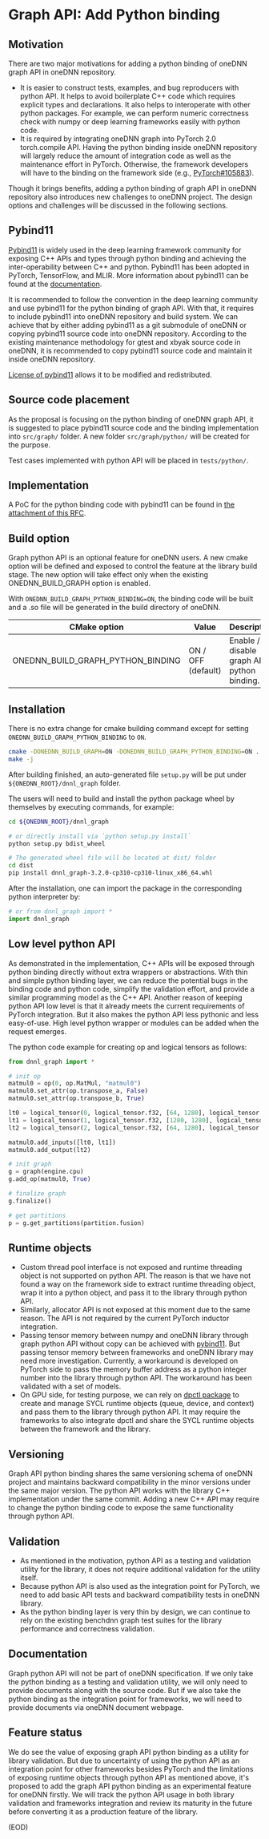 # Graph API: Add Python binding

## Motivation

There are two major motivations for adding a python binding of oneDNN graph API
in oneDNN repository.

- It is easier to construct tests, examples, and bug reproducers with python
  API. It helps to avoid boilerplate C++ code which requires explicit types and
  declarations. It also helps to interoperate with other python packages. For
  example, we can perform numeric correctness check with numpy or deep learning
  frameworks easily with python code.
- It is required by integrating oneDNN graph into PyTorch 2.0 torch.compile API.
  Having the python binding inside oneDNN repository will largely reduce the
  amount of integration code as well as the maintenance effort in PyTorch.
  Otherwise, the framework developers will have to the binding on the framework
  side (e.g., [PyTorch#105883](https://github.com/pytorch/pytorch/pull/105883)).

Though it brings benefits, adding a python binding of graph API in oneDNN
repository also introduces new challenges to oneDNN project. The design options
and challenges will be discussed in the following sections.

## Pybind11

[Pybind11](https://github.com/pybind/pybind11) is widely used in the deep
learning framework community for exposing C++ APIs and types through python
binding and achieving the inter-operability between C++ and python. Pybind11 has
been adopted in PyTorch, TensorFlow, and MLIR. More information about pybind11
can be found at the
[documentation](https://pybind11.readthedocs.io/en/stable/index.html).

It is recommended to follow the convention in the deep learning community and
use pybind11 for the python binding of graph API. With that, it requires to
include pybind11 into oneDNN repository and build system. We can achieve that by
either adding pybind11 as a git submodule of oneDNN or copying pybind11 source
code into oneDNN repository. According to the existing maintenance methodology
for gtest and xbyak source code in oneDNN, it is recommended to copy pybind11
source code and maintain it inside oneDNN repository.

[License of pybind11](https://github.com/pybind/pybind11/blob/master/LICENSE)
allows it to be modified and redistributed.

## Source code placement

As the proposal is focusing on the python binding of oneDNN graph API, it is
suggested to place pybind11 source code and the binding implementation into
`src/graph/` folder. A new folder `src/graph/python/` will be created for the
purpose.

Test cases implemented with python API will be placed in `tests/python/`.

## Implementation

A PoC for the python binding code with pybind11 can be found in [the attachment
of this RFC](./src/binding.cpp).

## Build option

Graph python API is an optional feature for oneDNN users. A new cmake option
will be defined and exposed to control the feature at the library build stage.
The new option will take effect only when the existing ONEDNN_BUILD_GRAPH option
is enabled.

With `ONEDNN_BUILD_GRAPH_PYTHON_BINDING=ON`, the binding code will be built and
a .so file will be generated in the build directory of oneDNN.

| CMake option                      | Value               | Description |
| ---                               | ---                 | ---         |
| ONEDNN_BUILD_GRAPH_PYTHON_BINDING | ON / OFF (default)  | Enable / disable graph API python binding. |

## Installation

There is no extra change for cmake building command except for setting
`ONEDNN_BUILD_GRAPH_PYTHON_BINDING` to `ON`.

```bash
cmake -DONEDNN_BUILD_GRAPH=ON -DONEDNN_BUILD_GRAPH_PYTHON_BINDING=ON ..
make -j
```

After building finished, an auto-generated file `setup.py` will be put
under `${ONEDNN_ROOT}/dnnl_graph` folder.

The users will need to build and install the python package wheel by themselves
by executing commands, for example:

```bash
cd ${ONEDNN_ROOT}/dnnl_graph

# or directly install via `python setup.py install`
python setup.py bdist_wheel

# The generated wheel file will be located at dist/ folder
cd dist
pip install dnnl_graph-3.2.0-cp310-cp310-linux_x86_64.whl
```

After the installation, one can import the package in the corresponding python
interpreter by:

```python
# or from dnnl_graph import *
import dnnl_graph
```

## Low level python API

As demonstrated in the implementation, C++ APIs will be exposed through python
binding directly without extra wrappers or abstractions. With thin and simple
python binding layer, we can reduce the potential bugs in the binding code and
python code, simplify the validation effort, and provide a similar programming
model as the C++ API. Another reason of keeping python API low level is that it
already meets the current requirements of PyTorch integration. But it also makes
the python API less pythonic and less easy-of-use. High level python wrapper or
modules can be added when the request emerges.

The python code example for creating op and logical tensors as follows:

```python
from dnnl_graph import *

# init op
matmul0 = op(0, op.MatMul, "matmul0")
matmul0.set_attr(op.transpose_a, False)
matmul0.set_attr(op.transpose_b, True)

lt0 = logical_tensor(0, logical_tensor.f32, [64, 1280], logical_tensor.strided, logical_tensor.variable)
lt1 = logical_tensor(1, logical_tensor.f32, [1280, 1280], logical_tensor.strided, logical_tensor.constant)
lt2 = logical_tensor(2, logical_tensor.f32, [64, 1280], logical_tensor.strided, logical_tensor.variable)

matmul0.add_inputs([lt0, lt1])
matmul0.add_output(lt2)

# init graph
g = graph(engine.cpu)
g.add_op(matmul0, True)

# finalize graph
g.finalize()

# get partitions
p = g.get_partitions(partition.fusion)
```

## Runtime objects

- Custom thread pool interface is not exposed and runtime threading object is
  not supported on python API. The reason is that we have not found a way on the
  framework side to extract runtime threading object, wrap it into a python
  object, and pass it to the library through python API.
- Similarly, allocator API is not exposed at this moment due to the same reason.
  The API is not required by the current PyTorch inductor integration.
- Passing tensor memory between numpy and oneDNN library through graph python
  API without copy can be achieved with
  [pybind11](https://pybind11.readthedocs.io/en/stable/advanced/pycpp/numpy.html#).
  But passing tensor memory between frameworks and oneDNN library may need more
  investigation. Currently, a workaround is developed on PyTorch side to pass
  the memory buffer address as a python integer number into the library through
  python API. The workaround has been validated with a set of models.
- On GPU side, for testing purpose, we can rely on [dpctl
  package](https://github.com/IntelPython/dpctl) to create and manage SYCL
  runtime objects (queue, device, and context) and pass them to the library
  through python API. It may require the frameworks to also integrate dpctl and
  share the SYCL runtime objects between the framework and the library.

## Versioning

Graph API python binding shares the same versioning schema of oneDNN project and
maintains backward compatibility in the minor versions under the same major
version. The python API works with the library C++ implementation under the same
commit. Adding a new C++ API may require to change the python binding code to
expose the same functionality through python API.

## Validation

- As mentioned in the motivation, python API as a testing and validation utility
  for the library, it does not require additional validation for the utility
  itself.
- Because python API is also used as the integration point for PyTorch, we need
  to add basic API tests and backward compatibility tests in oneDNN library.
- As the python binding layer is very thin by design, we can continue to rely on
  the existing benchdnn graph test suites for the library performance and
  correctness validation.

## Documentation

Graph python API will not be part of oneDNN specification. If we only take the
python binding as a testing and validation utility, we will only need to provide
documents along with the source code. But if we also take the python binding as
the integration point for frameworks, we will need to provide documents via
oneDNN document webpage.

## Feature status

We do see the value of exposing graph API python binding as a utility for
library validation. But due to uncertainty of using the python API as an
integration point for other frameworks besides PyTorch and the limitations of
exposing runtime objects through python API as mentioned above, it's proposed to
add the graph API python binding as an experimental feature for oneDNN firstly.
We will track the python API usage in both library validation and frameworks
integration and review its maturity in the future before converting it as a
production feature of the library.

(EOD)
